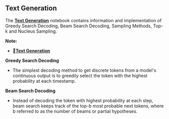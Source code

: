 ## **Text Generation**

The [**Text Generation**](https://github.com/ThinamXx/Transformers_NLP/blob/main/02.%20NLP%20with%20Transformers/05.%20Text%20Generation/Text%20Generation.ipynb) notebook contains information and implementation of Greedy Search Decoding, Beam Search Decoding, Sampling Methods, Top-k and Nucleus Sampling.

**Note:**
  - 📝[**Text Generation**](https://github.com/ThinamXx/Transformers_NLP/blob/main/02.%20NLP%20with%20Transformers/05.%20Text%20Generation/Text%20Generation.ipynb)


**Greedy Search Decoding**
- The simplest decoding method to get discrete tokens from a model's continuous output is to greedily select the token with the highest probability at each timestamp.

**Beam Search Decoding**
- Instead of decoding the token with highest probability at each step, beam search keeps track of the top-b most probable next tokens, where b referred to as the number of beams or partial hypotheses.
